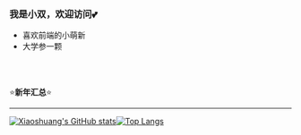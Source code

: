 ### 我是小双，欢迎访问💕

- 喜欢前端的小萌新
- 大学参一颗

<br>
<br>


⭐**新年汇总**⭐
<hr>

[![Xiaoshuang's GitHub stats](https://github-readme-stats.vercel.app/api?username=XiaoShuang&show_icons=true&theme=radical)](https://github.com/anuraghazra/github-readme-stats)[![Top Langs](https://github-readme-stats.vercel.app/api/top-langs/?username=xiaoshuang20&layout=compact)](https://github.com/anuraghazra/github-readme-stats)



